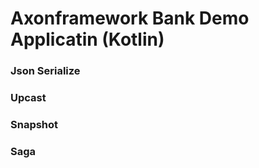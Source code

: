 # Axonframework Bank Demo Applicatin (Kotlin)
### Json Serialize 
### Upcast
### Snapshot
### Saga

